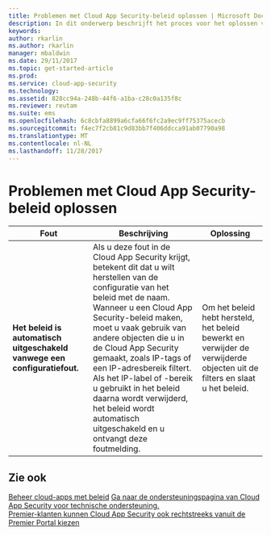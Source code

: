 ```yaml
---
title: Problemen met Cloud App Security-beleid oplossen | Microsoft Docs
description: In dit onderwerp beschrijft het proces voor het oplossen van het maken van beleid in de Cloud App Security.
keywords: 
author: rkarlin
ms.author: rkarlin
manager: mbaldwin
ms.date: 29/11/2017
ms.topic: get-started-article
ms.prod: 
ms.service: cloud-app-security
ms.technology: 
ms.assetid: 828cc94a-248b-44f6-a1ba-c28c0a135f8c
ms.reviewer: reutam
ms.suite: ems
ms.openlocfilehash: 6c8cbfa8899a6cfa66f6fc2a9ec9ff75375acecb
ms.sourcegitcommit: f4ec7f2cb81c9d83bb7f406ddcca91ab07790a98
ms.translationtype: MT
ms.contentlocale: nl-NL
ms.lasthandoff: 11/28/2017
---
```

# <a name="troubleshooting-cloud-app-security-policies"></a>Problemen met Cloud App Security-beleid oplossen

|Fout|Beschrijving|Oplossing|
|----|----|----|
| **Het beleid <policy name> is automatisch uitgeschakeld vanwege een configuratiefout.**|Als u deze fout in de Cloud App Security krijgt, betekent dit dat u wilt herstellen van de configuratie van het beleid met de naam. Wanneer u een Cloud App Security-beleid maken, moet u vaak gebruik van andere objecten die u in de Cloud App Security gemaakt, zoals IP-tags of een IP-adresbereik filtert. Als het IP-label of -bereik u gebruikt in het beleid daarna wordt verwijderd, het beleid wordt automatisch uitgeschakeld en u ontvangt deze foutmelding. |Om het beleid hebt hersteld, het beleid bewerkt en verwijder de verwijderde objecten uit de filters en slaat u het beleid.|



## <a name="see-also"></a>Zie ook
[Beheer cloud-apps met beleid](control-cloud-apps-with-policies.md)
[Ga naar de ondersteuningspagina van Cloud App Security voor technische ondersteuning.](http://support.microsoft.com/oas/default.aspx?prid=16031)  
[Premier-klanten kunnen Cloud App Security ook rechtstreeks vanuit de Premier Portal kiezen](https://premier.microsoft.com/)

